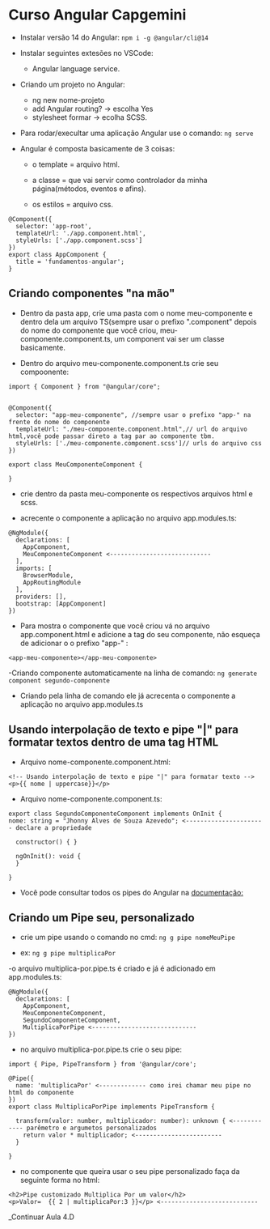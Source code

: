 # Curso Angular Capgemini

- Instalar versão 14 do Angular: ``npm i -g @angular/cli@14``

- Instalar seguintes extesões no VSCode:
  - Angular language service.

- Criando um projeto no Angular: 
  - ng new nome-projeto
  - add Angular routing? -> escolha Yes
  - stylesheet formar -> ecolha SCSS.

- Para rodar/execultar uma aplicação Angular use o comando: ``ng serve``

- Angular é composta basicamente de 3 coisas:
  - o template = arquivo html.

  - a classe = que vai servir como controlador da minha página(métodos, eventos e afins).

  - os estilos = arquivo css.

```
@Component({
  selector: 'app-root',
  templateUrl: './app.component.html',
  styleUrls: ['./app.component.scss']
})
export class AppComponent {
  title = 'fundamentos-angular';
}
```

## Criando componentes "na mão"

- Dentro da pasta app, crie uma pasta com o nome meu-componente e dentro dela um arquivo TS(sempre usar o prefixo ".component"
depois do nome do componente que você criou, meu-componente.component.ts, um component vai ser um classe basicamente.

- Dentro do arquivo meu-componente.component.ts crie seu compoonente:

```
import { Component } from "@angular/core";


@Component({
  selector: "app-meu-componente", //sempre usar o prefixo "app-" na frente do nome do componente
  templateUrl: "./meu-componente.component.html",// url do arquivo html,você pode passar direto a tag par ao componente tbm.
  styleUrls: ['./meu-componente.component.scss']// urls do arquivo css
})

export class MeuComponenteComponent {

}
```

- crie dentro da pasta meu-componente os respectivos arquivos html e scss.

- acrecente o componente a aplicação no arquivo app.modules.ts:

```
@NgModule({
  declarations: [
    AppComponent,
    MeuComponenteComponent <----------------------------
  ],
  imports: [
    BrowserModule,
    AppRoutingModule
  ],
  providers: [],
  bootstrap: [AppComponent]
})
```

- Para mostra o componente que você criou vá no arquivo app.component.html e adicione a tag do seu componente, não esqueça
de adicionar o o prefixo "app-" :

```
<app-meu-componente></app-meu-componente>
```

-Criando componente automaticamente na linha de comando: ``ng generate component segundo-componente``

- Criando pela linha de comando ele já acrecenta o componente a aplicação no arquivo app.modules.ts


## Usando interpolação de texto e pipe "|" para formatar textos dentro de uma tag HTML

- Arquivo nome-componente.component.html:

```
<!-- Usando interpolação de texto e pipe "|" para formatar texto -->
<p>{{ nome | uppercase}}</p>
```

- Arquivo nome-componente.component.ts:

```
export class SegundoComponenteComponent implements OnInit {
nome: string = "Jhonny Alves de Souza Azevedo"; <---------------------- declare a propriedade

  constructor() { }

  ngOnInit(): void {
  }

}
```

- Você pode consultar todos os pipes do Angular na [documentação:](angular.io/guide/pipes)


## Criando um Pipe seu, personalizado

- crie um pipe usando o comando no cmd: ``ng g pipe nomeMeuPipe``

- ex: ``ng g pipe multiplicaPor``

-o arquivo multiplica-por.pipe.ts é criado e já é adicionado em app.modules.ts:

```
@NgModule({
  declarations: [
    AppComponent,
    MeuComponenteComponent,
    SegundoComponenteComponent,
    MultiplicaPorPipe <-----------------------------
})
```

- no arquivo multiplica-por.pipe.ts crie o seu pipe:

```
import { Pipe, PipeTransform } from '@angular/core';

@Pipe({
  name: 'multiplicaPor' <------------- como irei chamar meu pipe no html do componente
})
export class MultiplicaPorPipe implements PipeTransform {

  transform(valor: number, multiplicador: number): unknown { <------------ parêmetro e argumetos personalizados
    return valor * multiplicador; <------------------------
  }

}
```

- no componente que queira usar o seu pipe personalizado faça da seguinte forma no html:

```
<h2>Pipe customizado Multiplica Por um valor</h2>
<p>Valor=  {{ 2 | multiplicaPor:3 }}</p> <---------------------------
```




_Continuar Aula 4.D























































